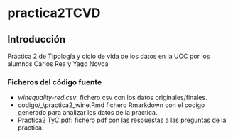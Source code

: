 # practica2TCVD

## Introducción

Práctica 2 de Tipología y ciclo de vida de los datos en la UOC por los alumnos Carlos Rea y Yago Novoa

### Ficheros del código fuente
* *winequality-red.csv*. fichero csv con los datos originales/finales. 
* codigo/\_\practica2_wine.Rmd fichero Rmarkdown con el codigo generado para analizar los datos de la practica.
* Practica2 TyC.pdf: fichero pdf con las respuestas a las preguntas de la practica. 
